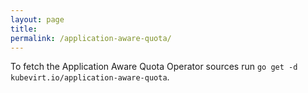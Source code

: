 ```yaml
---
layout: page
title:
permalink: /application-aware-quota/
---
```


To fetch the Application Aware Quota Operator sources run `go get -d kubevirt.io/application-aware-quota`.
